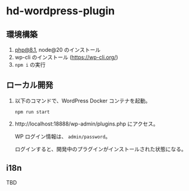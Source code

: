 # hd-wordpress-plugin

## 環境構築

1. php@8.1, node@20 のインストール
2. wp-cli のインストール (https://wp-cli.org/)
3. `npm i` の実行

## ローカル開発

1. 以下のコマンドで、WordPress Docker コンテナを起動。

   ```console
   npm run start
   ```

2. http://localhost:18888/wp-admin/plugins.php にアクセス。

   WP ログイン情報は、 `admin/password`。

   ログインすると、開発中のプラグインがインストールされた状態になる。

## i18n

TBD
